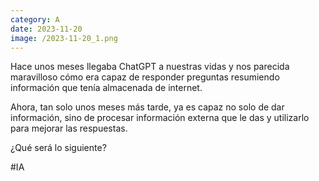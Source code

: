 ```yaml
--- 
category: A 
date: 2023-11-20 
image: /2023-11-20_1.png 
--- 
```


Hace unos meses llegaba ChatGPT a nuestras vidas y nos parecida maravilloso cómo era capaz de responder preguntas resumiendo información que tenía almacenada de internet. 

Ahora, tan solo unos meses más tarde, ya es capaz no solo de dar información, sino de procesar información externa que le das y utilizarlo para mejorar las respuestas. 

¿Qué será lo siguiente?

#IA